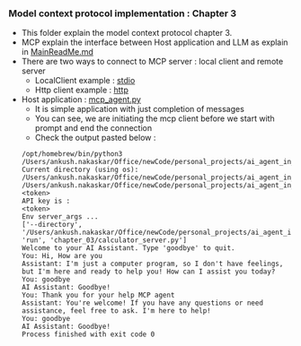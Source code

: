 ### Model context protocol implementation : Chapter 3
* This folder explain the model context protocol chapter 3. 
* MCP explain the interface between Host application and LLM as explain in [MainReadMe.md](/Users/ankush.nakaskar/Office/newCode/personal_projects/ai_agent_in_mcp_server/ReadMe.md)
* There are two ways to connect to MCP server : local client and remote server
  * LocalClient example : [stdio](stdio)
  * Http client example : [http](http)
* Host application : [mcp_agent.py](mcp_agent.py) 
  * It is simple application with just completion of messages
  * You can see, we are initiating the mcp client before we start with prompt and end the connection
  * Check the output pasted below : 
  ```
  /opt/homebrew/bin/python3 /Users/ankush.nakaskar/Office/newCode/personal_projects/ai_agent_in_mcp_server/chapter_03/mcp_agent.py
  Current directory (using os): /Users/ankush.nakaskar/Office/newCode/personal_projects/ai_agent_in_mcp_server
  /Users/ankush.nakaskar/Office/newCode/personal_projects/ai_agent_in_mcp_server/api_key.txt
  <token>
  API key is : 
  <token>
  Env server_args ...
  ['--directory', '/Users/ankush.nakaskar/Office/newCode/personal_projects/ai_agent_in_mcp_server', 'run', 'chapter_03/calculator_server.py']
  Welcome to your AI Assistant. Type 'goodbye' to quit.
  You: Hi, How are you
  Assistant: I'm just a computer program, so I don't have feelings, but I'm here and ready to help you! How can I assist you today?
  You: goodbye
  AI Assistant: Goodbye!
  You: Thank you for your help MCP agent
  Assistant: You're welcome! If you have any questions or need assistance, feel free to ask. I'm here to help!
  You: goodbye
  AI Assistant: Goodbye!
  Process finished with exit code 0
  ```
